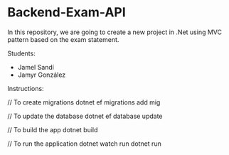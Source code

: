 # Backend-Exam-API
 In this repository, we are going to create a new project in .Net using MVC pattern based on the exam statement.

Students:
- Jamel Sandí
- Jamyr González

Instructions:

// To create migrations
dotnet ef migrations add mig 

// To update the database
dotnet ef database update 

// To build the app
dotnet build

// To run the application
dotnet watch run
dotnet run





